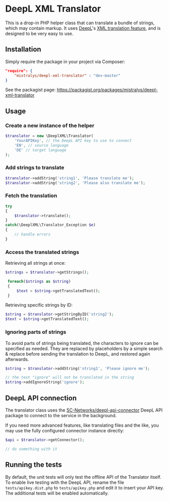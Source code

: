 # DeepL XML Translator

This is a drop-in PHP helper class that can translate a bundle of strings,
which may contain markup. It uses [DeepL](https://www.deepl.com)'s 
[XML translation feature](https://www.deepl.com/docs-api.html?part=xml), 
and is designed to be very easy to use.

## Installation

Simply require the package in your project via Composer:

```json
"require": {
    "mistralys/deepl-xml-translator" : "dev-master"
}
```

See the packagist page: https://packagist.org/packages/mistralys/deepl-xml-translator

## Usage

### Create a new instance of the helper

```php
$translator = new \DeeplXML\Translator(
    'YourAPIKey', // the DeepL API key to use to connect
    'EN', // source language
    'DE' // target language
); 
```

### Add strings to translate

```php
$translator->addString('string1', 'Please translate me');
$translator->addString('string2', 'Please also translate me');
```

### Fetch the translation

```php
try
{
    $translator->translate();
}
catch(\DeeplXML\Translator_Exception $e)
{
    // handle errors
}    
```

### Access the translated strings

Retrieving all strings at once:

```php
$strings = $translator->getStrings();

 foreach($strings as $string)
 {
     $text = $string->getTranslatedText();
 }
```

Retrieving specific strings by ID:

```php
$string = $translator->getStringByID('string2');
$text = $string->getTranslatedText();
```

### Ignoring parts of strings

To avoid parts of strings being translated, the characters to ignore can be
specified as needed. They are replaced by placeholders by a simple search & replace
before sending the translation to DeepL, and restored again afterwards. 

```php
$string = $translator->addString('string1', 'Please ignore me');

// the text "ignore" will not be translated in the string
$string->addIgnoreString('ignore');

```

## DeepL API connection

The translator class uses the [SC-Networks/deepl-api-connector](https://github.com/SC-Networks/deepl-api-connector) DeepL API package to connect to the service in the background.

If you need more advanced features, like translating files and the like, you may use the fully configured connector instance directly:

```php
$api = $translator->getConnector();

// do something with it
```

## Running the tests

By default, the unit tests will only test the offline API of the Translator itself. To enable live testing with the DeepL API, rename the file `tests/apikey.dist.php` to `tests/apikey.php` and edit it to insert your API key. The additional tests will be enabled automatically.